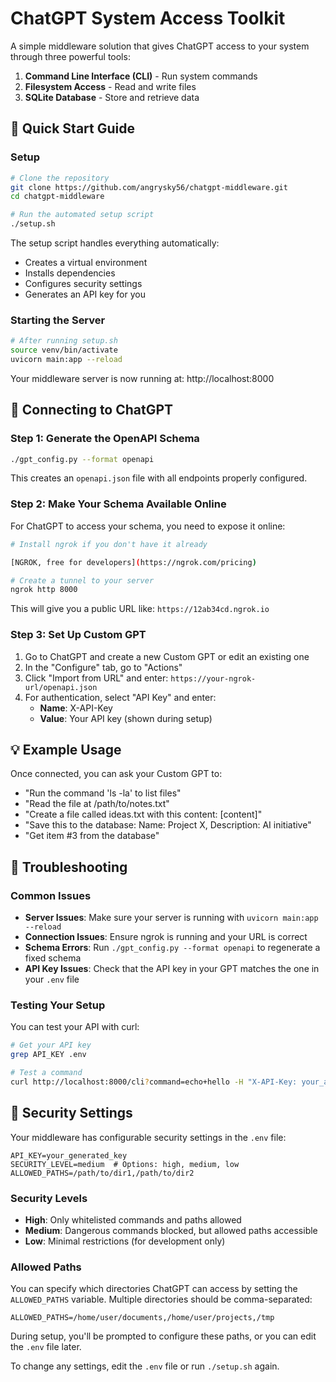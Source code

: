 # ChatGPT System Access Toolkit

A simple middleware solution that gives ChatGPT access to your system through three powerful tools:

1. **Command Line Interface (CLI)** - Run system commands
2. **Filesystem Access** - Read and write files
3. **SQLite Database** - Store and retrieve data

## 🚀 Quick Start Guide

### Setup

```bash
# Clone the repository
git clone https://github.com/angrysky56/chatgpt-middleware.git
cd chatgpt-middleware

# Run the automated setup script
./setup.sh
```

The setup script handles everything automatically:
- Creates a virtual environment
- Installs dependencies
- Configures security settings
- Generates an API key for you

### Starting the Server

```bash
# After running setup.sh
source venv/bin/activate
uvicorn main:app --reload
```

Your middleware server is now running at: http://localhost:8000

## 🔌 Connecting to ChatGPT

### Step 1: Generate the OpenAPI Schema

```bash
./gpt_config.py --format openapi
```

This creates an `openapi.json` file with all endpoints properly configured.

### Step 2: Make Your Schema Available Online

For ChatGPT to access your schema, you need to expose it online:

```bash
# Install ngrok if you don't have it already

[NGROK, free for developers](https://ngrok.com/pricing)

# Create a tunnel to your server
ngrok http 8000
```

This will give you a public URL like: `https://12ab34cd.ngrok.io`

### Step 3: Set Up Custom GPT

1. Go to ChatGPT and create a new Custom GPT or edit an existing one
2. In the "Configure" tab, go to "Actions"
3. Click "Import from URL" and enter: `https://your-ngrok-url/openapi.json`
4. For authentication, select "API Key" and enter:
   - **Name**: X-API-Key
   - **Value**: Your API key (shown during setup)

## 💡 Example Usage

Once connected, you can ask your Custom GPT to:

- "Run the command 'ls -la' to list files"
- "Read the file at /path/to/notes.txt"
- "Create a file called ideas.txt with this content: [content]"
- "Save this to the database: Name: Project X, Description: AI initiative"
- "Get item #3 from the database"

## 🔧 Troubleshooting

### Common Issues

- **Server Issues**: Make sure your server is running with `uvicorn main:app --reload`
- **Connection Issues**: Ensure ngrok is running and your URL is correct
- **Schema Errors**: Run `./gpt_config.py --format openapi` to regenerate a fixed schema
- **API Key Issues**: Check that the API key in your GPT matches the one in your `.env` file

### Testing Your Setup

You can test your API with curl:

```bash
# Get your API key
grep API_KEY .env

# Test a command
curl http://localhost:8000/cli?command=echo+hello -H "X-API-Key: your_api_key"
```

## 🔐 Security Settings

Your middleware has configurable security settings in the `.env` file:

```
API_KEY=your_generated_key
SECURITY_LEVEL=medium  # Options: high, medium, low
ALLOWED_PATHS=/path/to/dir1,/path/to/dir2
```

### Security Levels

- **High**: Only whitelisted commands and paths allowed
- **Medium**: Dangerous commands blocked, but allowed paths accessible
- **Low**: Minimal restrictions (for development only)

### Allowed Paths

You can specify which directories ChatGPT can access by setting the `ALLOWED_PATHS` variable. 
Multiple directories should be comma-separated:

```
ALLOWED_PATHS=/home/user/documents,/home/user/projects,/tmp
```

During setup, you'll be prompted to configure these paths, or you can edit the `.env` file later.

To change any settings, edit the `.env` file or run `./setup.sh` again.
